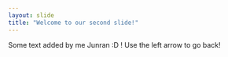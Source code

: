 ```yaml
---
layout: slide
title: "Welcome to our second slide!"
---
```

Some text added by me Junran :D ! 
Use the left arrow to go back!
